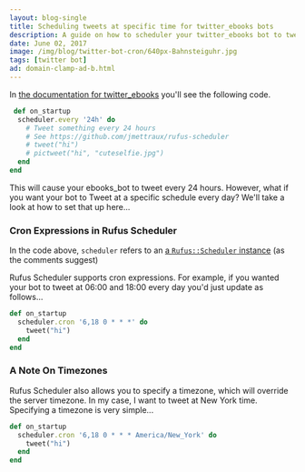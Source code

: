 ```yaml
---
layout: blog-single
title: Scheduling tweets at specific time for twitter_ebooks bots
description: A guide on how to scheduler your twitter_ebooks bot to tweet on a specific schedule
date: June 02, 2017
image: /img/blog/twitter-bot-cron/640px-Bahnsteiguhr.jpg
tags: [twitter bot]
ad: domain-clamp-ad-b.html
---
```


In [the documentation for twitter_ebooks](https://github.com/mispy/twitter_ebooks/blob/75566103d45ef116a947aa8321304672e04af2b2/README.md#setting-up-a-bot) you'll see the following code.

```ruby
 def on_startup
  scheduler.every '24h' do
    # Tweet something every 24 hours
    # See https://github.com/jmettraux/rufus-scheduler
    # tweet("hi")
    # pictweet("hi", "cuteselfie.jpg")
  end
end
```

This will cause your ebooks_bot to tweet every 24 hours. However, what if you want your bot to Tweet at a specific schedule every day? We'll take a look at how to set that up here...

<!-- excerpt_separator -->

### Cron Expressions in Rufus Scheduler

In the code above, `scheduler` refers to an [a `Rufus::Scheduler` instance](https://github.com/jmettraux/rufus-scheduler) (as the comments suggest)

Rufus Scheduler supports cron expressions. For example, if you wanted your bot to tweet at 06:00 and 18:00 every day you'd just update as follows...

```ruby
def on_startup
  scheduler.cron '6,18 0 * * *' do
    tweet("hi")
  end
end
```

### A Note On Timezones

Rufus Scheduler also allows you to specify a timezone, which will override the server timezone. In my case, I want to tweet at New York time. Specifying a timezone is very simple...

```ruby
def on_startup
  scheduler.cron '6,18 0 * * * America/New_York' do
    tweet("hi")
  end
end
```

